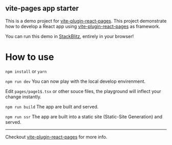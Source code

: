 ## vite-pages app starter

This is a demo project for [vite-plugin-react-pages](https://github.com/vitejs/vite-plugin-react-pages).
This project demonstrate how to develop a React app using [vite-plugin-react-pages](https://github.com/vitejs/vite-plugin-react-pages) as framework.

You can run this demo in [StackBlitz](https://stackblitz.com/fork/github/vitejs/vite-plugin-react-pages/tree/main/packages/create-project/template-app?file=README.md&terminal=dev), entirely in your browser!

# How to use

`npm install` or `yarn`

`npm run dev` You can now play with the local develop envirenment.

Edit `pages/page1$.tsx` or other souce files, the playground will inflect your change instantly.

`npm run build` The app are built and served.

`npm run ssr` The app are built into a static site (Static-Site Generation) and served.

---

Checkout [vite-plugin-react-pages](https://github.com/vitejs/vite-plugin-react-pages) for more info.
